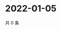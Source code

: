 # 2022-01-05

共 0 条

<!-- BEGIN WEIBO -->
<!-- 最后更新时间 Wed Jan 05 2022 05:10:41 GMT+0800 (China Standard Time) -->

<!-- END WEIBO -->

